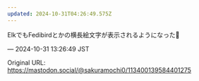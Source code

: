 ```yaml
---
updated: 2024-10-31T04:26:49.575Z
---
```


<p>ElkでもFedibirdとかの横長絵文字が表示されるようになった🐘</p>

&mdash; 2024-10-31 13:26:49 JST

Original URL: https://mastodon.social/@sakuramochi0/113400139584401275
